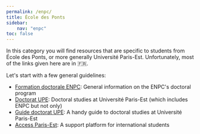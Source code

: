 ```yaml
---
permalink: /enpc/
title: École des Ponts
sidebar:
    nav: "enpc"
toc: false
---
```


In this category you will find resources that are specific to students from École des Ponts, or more generally Université Paris-Est. Unfortunately, most of the links given here are in  🇫🇷.

Let's start with a few general guidelines:

- [Formation doctorale ENPC](https://www.ecoledesponts.fr/formation-doctorale): General information on the ENPC's doctoral program
- [Doctorat UPE](https://www.paris-est-sup.fr/doctorat/): Doctoral studies at Université Paris-Est (which includes ENPC but not only)
- [Guide doctorat UPE](https://www.paris-est-sup.fr/fileadmin/Fichiers/UPE/Doctorat/Documents/Guide_doctorant_2020-2021_light.pdf): A handy guide to doctoral studies at Université Paris-Est
- [Access Paris-Est](https://access.ciup.fr/en/accss-paris-est/): A support platform for international students